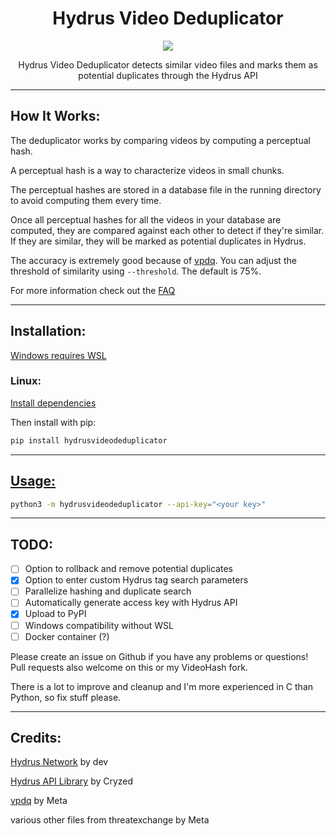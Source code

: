 <div align="center">
  
 # Hydrus Video Deduplicator
  <img src="https://github.com/appleappleapplenanner/hydrus-video-deduplicator/assets/104981058/e65383e8-1978-46aa-88b6-6fdda9767367">
  
Hydrus Video Deduplicator detects similar video files and marks them as potential duplicates through the Hydrus API

</div>

---

## How It Works:
The deduplicator works by comparing videos by computing a perceptual hash.

A perceptual hash is a way to characterize videos in small chunks.

The perceptual hashes are stored in a database file in the running directory to avoid computing them every time.

Once all perceptual hashes for all the videos in your database are computed, they are compared against each other to detect if they're similar. If they are similar, they will be marked as potential duplicates in Hydrus.

The accuracy is extremely good because of [vpdq](https://github.com/facebook/ThreatExchange/tree/main/vpdq). You can adjust the threshold of similarity using `--threshold`. The default is 75%.

For more information check out the [FAQ](https://github.com/appleappleapplenanner/hydrus-video-deduplicator/wiki/faq)

---

## Installation:

[Windows requires WSL](https://github.com/appleappleapplenanner/hydrus-video-deduplicator/wiki/Installation#Windows)

### Linux:
[Install dependencies](https://github.com/appleappleapplenanner/hydrus-video-deduplicator/wiki/Installation#Linux)

Then install with pip:

```sh
pip install hydrusvideodeduplicator
```

---

## [Usage:](https://github.com/appleappleapplenanner/hydrus-video-deduplicator/wiki/Usage)

```sh
python3 -m hydrusvideodeduplicator --api-key="<your key>"
```

---

## TODO:
- [ ] Option to rollback and remove potential duplicates
- [x] Option to enter custom Hydrus tag search parameters
- [ ] Parallelize hashing and duplicate search
- [ ] Automatically generate access key with Hydrus API
- [x] Upload to PyPI
- [ ] Windows compatibility without WSL
- [ ] Docker container (?)

Please create an issue on Github if you have any problems or questions! Pull requests also welcome on this or my VideoHash fork. 

There is a lot to improve and cleanup and I'm more experienced in C than Python, so fix stuff please.

---

## Credits:
[Hydrus Network](https://github.com/hydrusnetwork/hydrus) by dev

[Hydrus API Library](https://gitlab.com/cryzed/hydrus-api) by Cryzed

[vpdq](https://github.com/facebook/ThreatExchange/tree/main/vpdq) by Meta

various other files from threatexchange by Meta
